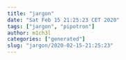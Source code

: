 ```yaml
---
title: "jargon"
date: "Sat Feb 15 21:25:23 CET 2020"
tags: ["jargon", "pipotron"]
author: m1ch3l
categories: ["generated"]
slug: "jargon/2020-02-15-21:25:23"
---
```



